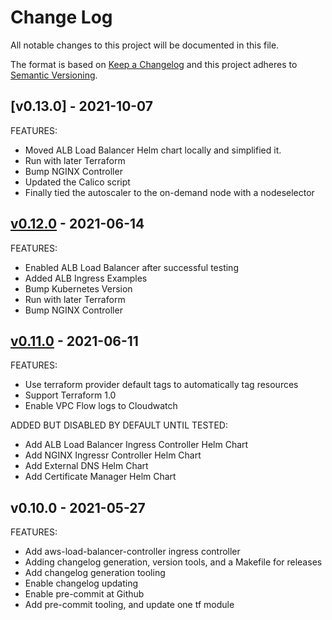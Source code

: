 # Change Log

All notable changes to this project will be documented in this file.

The format is based on [Keep a Changelog](http://keepachangelog.com/) and this
project adheres to [Semantic Versioning](http://semver.org/).

<a name="v0.13.0"></a>
## [v0.13.0] - 2021-10-07
FEATURES:
- Moved ALB Load Balancer Helm chart locally and simplified it.
- Run with later Terraform
- Bump NGINX Controller
- Updated the Calico script
- Finally tied the autoscaler to the on-demand node with a nodeselector

<a name="v0.12.0"></a>
## [v0.12.0] - 2021-06-14
FEATURES:
- Enabled ALB Load Balancer after successful testing
- Added ALB Ingress Examples
- Bump Kubernetes Version
- Run with later Terraform
- Bump NGINX Controller

<a name="v0.11.0"></a>
## [v0.11.0] - 2021-06-11
FEATURES:
- Use terraform provider default tags to automatically tag resources
- Support Terraform 1.0
- Enable VPC Flow logs to Cloudwatch

ADDED BUT DISABLED BY DEFAULT UNTIL TESTED:
- Add ALB Load Balancer Ingress Controller Helm Chart
- Add NGINX Ingressr Controller Helm Chart
- Add External DNS Helm Chart
- Add Certificate Manager Helm Chart


<a name="v0.10.0"></a>
## v0.10.0 - 2021-05-27
FEATURES:
- Add aws-load-balancer-controller ingress controller
- Adding changelog generation, version tools, and a Makefile for releases
- Add changelog generation tooling
- Enable changelog updating
- Enable pre-commit at Github
- Add pre-commit tooling, and update one tf module


[Unreleased]: https://github.com/bocan/my-aws-eks/compare/v0.12.0...HEAD
[v0.11.0]: https://github.com/bocan/my-aws-eks/compare/v0.10.0...v0.11.0
[v0.12.0]: https://github.com/bocan/my-aws-eks/compare/v0.11.0...v0.12.0
